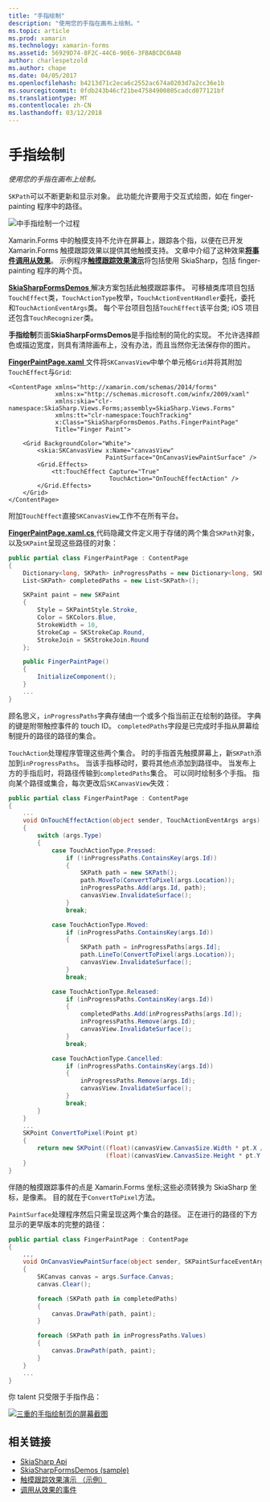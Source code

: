 ```yaml
---
title: "手指绘制"
description: "使用您的手指在画布上绘制。"
ms.topic: article
ms.prod: xamarin
ms.technology: xamarin-forms
ms.assetid: 56929D74-8F2C-44C6-90E6-3FBABCDC0A4B
author: charlespetzold
ms.author: chape
ms.date: 04/05/2017
ms.openlocfilehash: b4213d71c2eca6c2552ac674a0203d7a2cc36e1b
ms.sourcegitcommit: 0fdb243b46cf21be47584900805cadcd077121bf
ms.translationtype: MT
ms.contentlocale: zh-CN
ms.lasthandoff: 03/12/2018
---
```

# <a name="finger-painting"></a>手指绘制

_使用您的手指在画布上绘制。_

`SKPath`可以不断更新和显示对象。 此功能允许要用于交互式绘图，如在 finger-painting 程序中的路径。

![](finger-paint-images/fingerpaintsample.png "中手指绘制一个过程")

Xamarin.Forms 中的触摸支持不允许在屏幕上，跟踪各个指，以便在已开发 Xamarin.Forms 触摸跟踪效果以提供其他触摸支持。 文章中介绍了这种效果[**将事件调用从效果**](~/xamarin-forms/app-fundamentals/effects/touch-tracking.md)。 示例程序[**触摸跟踪效果演示**](https://developer.xamarin.com/samples/xamarin-forms/Effects/TouchTrackingEffectDemos/)将包括使用 SkiaSharp，包括 finger-painting 程序的两个页。

[ **SkiaSharpFormsDemos** ](https://developer.xamarin.com/samples/xamarin-forms/SkiaSharpForms/SkiaSharpFormsDemos/)解决方案包括此触摸跟踪事件。 可移植类库项目包括`TouchEffect`类，`TouchActionType`枚举，`TouchActionEventHandler`委托，委托和`TouchActionEventArgs`类。 每个平台项目包括`TouchEffect`该平台类; iOS 项目还包含`TouchRecognizer`类。

**手指绘制**页面**SkiaSharpFormsDemos**是手指绘制的简化的实现。 不允许选择颜色或描边宽度，则具有清除画布上，没有办法，而且当然你无法保存你的图片。

[ **FingerPaintPage.xaml** ](https://github.com/xamarin/xamarin-forms-samples/blob/master/SkiaSharpForms/SkiaSharpFormsDemos/SkiaSharpFormsDemos/SkiaSharpFormsDemos/LinesAndPaths/FingerPaintPage.xaml)文件将`SKCanvasView`中单个单元格`Grid`并将其附加`TouchEffect`与`Grid`:

```xaml
<ContentPage xmlns="http://xamarin.com/schemas/2014/forms"
             xmlns:x="http://schemas.microsoft.com/winfx/2009/xaml"
             xmlns:skia="clr-namespace:SkiaSharp.Views.Forms;assembly=SkiaSharp.Views.Forms"
             xmlns:tt="clr-namespace:TouchTracking"
             x:Class="SkiaSharpFormsDemos.Paths.FingerPaintPage"
             Title="Finger Paint">

    <Grid BackgroundColor="White">
        <skia:SKCanvasView x:Name="canvasView"
                           PaintSurface="OnCanvasViewPaintSurface" />
        <Grid.Effects>
            <tt:TouchEffect Capture="True"
                            TouchAction="OnTouchEffectAction" />
        </Grid.Effects>
    </Grid>
</ContentPage>
```

附加`TouchEffect`直接`SKCanvasView`工作不在所有平台。

[ **FingerPaintPage.xaml.cs** ](https://github.com/xamarin/xamarin-forms-samples/blob/master/SkiaSharpForms/SkiaSharpFormsDemos/SkiaSharpFormsDemos/SkiaSharpFormsDemos/LinesAndPaths/FingerPaintPage.xaml.cs)代码隐藏文件定义用于存储的两个集合`SKPath`对象，以及`SKPaint`呈现这些路径的对象：

```csharp
public partial class FingerPaintPage : ContentPage
{
    Dictionary<long, SKPath> inProgressPaths = new Dictionary<long, SKPath>();
    List<SKPath> completedPaths = new List<SKPath>();

    SKPaint paint = new SKPaint
    {
        Style = SKPaintStyle.Stroke,
        Color = SKColors.Blue,
        StrokeWidth = 10,
        StrokeCap = SKStrokeCap.Round,
        StrokeJoin = SKStrokeJoin.Round
    };

    public FingerPaintPage()
    {
        InitializeComponent();
    }
    ...
}
```

顾名思义，`inProgressPaths`字典存储由一个或多个指当前正在绘制的路径。 字典的键是附带触控事件的 touch ID。 `completedPaths`字段是已完成时手指从屏幕绘制提升的路径的路径的集合。

`TouchAction`处理程序管理这些两个集合。 时的手指首先触摸屏幕上，新`SKPath`添加到`inProgressPaths`。 当该手指移动时，要将其他点添加到路径中。 当发布上方的手指后时，将路径传输到`completedPaths`集合。 可以同时绘制多个手指。 指向某个路径或集合，每次更改后`SKCanvasView`失效：

```csharp
public partial class FingerPaintPage : ContentPage
{
    ...
    void OnTouchEffectAction(object sender, TouchActionEventArgs args)
    {
        switch (args.Type)
        {
            case TouchActionType.Pressed:
                if (!inProgressPaths.ContainsKey(args.Id))
                {
                    SKPath path = new SKPath();
                    path.MoveTo(ConvertToPixel(args.Location));
                    inProgressPaths.Add(args.Id, path);
                    canvasView.InvalidateSurface();
                }
                break;

            case TouchActionType.Moved:
                if (inProgressPaths.ContainsKey(args.Id))
                {
                    SKPath path = inProgressPaths[args.Id];
                    path.LineTo(ConvertToPixel(args.Location));
                    canvasView.InvalidateSurface();
                }
                break;

            case TouchActionType.Released:
                if (inProgressPaths.ContainsKey(args.Id))
                {
                    completedPaths.Add(inProgressPaths[args.Id]);
                    inProgressPaths.Remove(args.Id);
                    canvasView.InvalidateSurface();
                }
                break;

            case TouchActionType.Cancelled:
                if (inProgressPaths.ContainsKey(args.Id))
                {
                    inProgressPaths.Remove(args.Id);
                    canvasView.InvalidateSurface();
                }
                break;
        }
    }
    ...
    SKPoint ConvertToPixel(Point pt)
    {
        return new SKPoint((float)(canvasView.CanvasSize.Width * pt.X / canvasView.Width),
                           (float)(canvasView.CanvasSize.Height * pt.Y / canvasView.Height));
    }
}
```

伴随的触摸跟踪事件的点是 Xamarin.Forms 坐标;这些必须转换为 SkiaSharp 坐标，是像素。 目的就在于`ConvertToPixel`方法。

`PaintSurface`处理程序然后只需呈现这两个集合的路径。 正在进行的路径的下方显示的更早版本的完整的路径：

```csharp
public partial class FingerPaintPage : ContentPage
{
    ,,,
    void OnCanvasViewPaintSurface(object sender, SKPaintSurfaceEventArgs args)
    {
        SKCanvas canvas = args.Surface.Canvas;
        canvas.Clear();

        foreach (SKPath path in completedPaths)
        {
            canvas.DrawPath(path, paint);
        }

        foreach (SKPath path in inProgressPaths.Values)
        {
            canvas.DrawPath(path, paint);
        }
    }
    ...
}
```

你 talent 只受限于手指作品：

[![](finger-paint-images/fingerpaint-small.png "三重的手指绘制页的屏幕截图")](finger-paint-images/fingerpaint-large.png#lightbox "手指绘制页面的三个屏幕截图")


## <a name="related-links"></a>相关链接

- [SkiaSharp Api](https://developer.xamarin.com/api/root/SkiaSharp/)
- [SkiaSharpFormsDemos (sample)](https://developer.xamarin.com/samples/xamarin-forms/SkiaSharpForms/SkiaSharpFormsDemos/)
- [触摸跟踪效果演示 （示例）](https://developer.xamarin.com/samples/xamarin-forms/Effects/TouchTrackingEffectDemos/)
- [调用从效果的事件](~/xamarin-forms/app-fundamentals/effects/touch-tracking.md)
